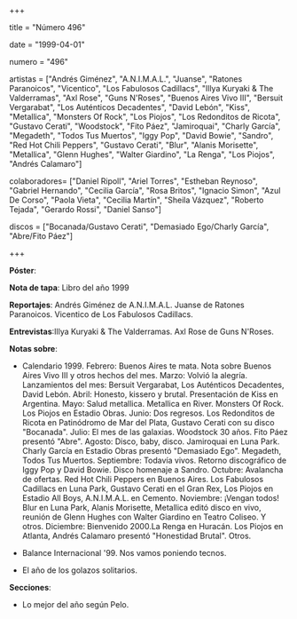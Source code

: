 +++

title = "Número 496"

date = "1999-04-01"

numero = "496"

artistas = ["Andrés Giménez", "A.N.I.M.A.L.", "Juanse", "Ratones Paranoicos", "Vicentico", "Los Fabulosos Cadillacs", "Illya Kuryaki & The Valderramas", "Axl Rose", "Guns N'Roses", "Buenos Aires Vivo III", "Bersuit Vergarabat", "Los Auténticos Decadentes", "David Lebón", "Kiss", "Metallica", "Monsters Of Rock", "Los Piojos", "Los Redonditos de Ricota", "Gustavo Cerati", "Woodstock", "Fito Páez", "Jamiroquai", "Charly García", "Megadeth", "Todos Tus Muertos", "Iggy Pop", "David Bowie", "Sandro", "Red Hot Chili Peppers", "Gustavo Cerati", "Blur", "Alanis Morisette", "Metallica", "Glenn Hughes", "Walter Giardino", "La Renga", "Los Piojos", "Andrés Calamaro"]

colaboradores= ["Daniel Ripoll", "Ariel Torres", "Estheban Reynoso", "Gabriel Hernando", "Cecilia García", "Rosa Britos", "Ignacio Simon", "Azul De Corso", "Paola Vieta", "Cecilia Martín", "Sheila Vázquez", "Roberto Tejada", "Gerardo Rossi", "Daniel Sanso"]

discos = ["Bocanada/Gustavo Cerati", "Demasiado Ego/Charly García", "Abre/Fito Páez"]

+++

**Póster**: 

**Nota de tapa**: Libro del año 1999

**Reportajes**: Andrés Giménez de A.N.I.M.A.L. Juanse de Ratones Paranoicos. Vicentico de Los Fabulosos Cadillacs.

**Entrevistas**:Illya Kuryaki & The Valderramas. Axl Rose de Guns N'Roses.

**Notas sobre**:

- Calendario 1999. Febrero: Buenos Aires te mata. Nota sobre Buenos Aires Vivo III y otros hechos del mes.
Marzo: Volvió la alegría. Lanzamientos del mes: Bersuit Vergarabat, Los Auténticos Decadentes, David Lebón.
Abril: Honesto, kissero y brutal. Presentación de Kiss en Argentina.
Mayo: Salud metallica. Metallica en River. Monsters Of Rock. Los Piojos en Estadio Obras.
Junio: Dos regresos. Los Redonditos de Ricota en Patinódromo de Mar del Plata, Gustavo Cerati con su disco "Bocanada". 
Julio: El mes de las galaxias. Woodstock 30 años. Fito Páez presentó "Abre".
Agosto: Disco, baby, disco. Jamiroquai en Luna Park. Charly García en Estadio Obras presentó "Demasiado Ego". Megadeth, Todos Tus Muertos.
Septiembre: Todavía vivos. Retorno discográfico de Iggy Pop y David Bowie. Disco homenaje a Sandro.
Octubre: Avalancha de ofertas. Red Hot Chili Peppers en Buenos Aires. Los Fabulosos Cadillacs en Luna Park, Gustavo Cerati en el Gran Rex, Los Piojos en Estadio All Boys, A.N.I.M.A.L. en Cemento.
Noviembre: ¡Vengan todos! Blur en Luna Park, Alanis Morisette, Metallica editó disco en vivo, reunión de Glenn Hughes con Walter Giardino en Teatro Coliseo. Y otros.
Diciembre: Bienvenido 2000.La Renga en Huracán. Los Piojos en Atlanta, Andrés Calamaro presentó "Honestidad Brutal". Otros. 

- Balance Internacional '99. Nos vamos poniendo tecnos.

- El año de los golazos solitarios. 


**Secciones**:

- Lo mejor del año según Pelo. 